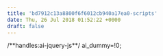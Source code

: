 ```yaml
---
title: 'bd7912c13a8800f6f6012cb940a17ea0-scripts'
date: Thu, 26 Jul 2018 01:52:22 +0000
draft: false
---
```


/\*\*handles:ai-jquery-js\*\*/ ai_dummy=!0;